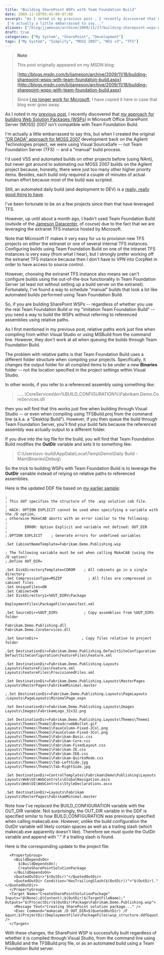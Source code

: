 ```yaml
---
title: "Building SharePoint WSPs with Team Foundation Build"
date: 2009-11-18T05:45:00-07:00
excerpt: "As I noted in my previous post , I recently discovered that my approach for building Web Solution Packages (WSPs) in Microsoft Office SharePoint Server (MOSS) 2007 isn't compatible with Team Foundation Build. 
 I'm actually a little embarrassed to say..."
aliases: ["/blog/jjameson/archive/2009/11/17/building-sharepoint-wsps-with-team-foundation-build.aspx", "/blog/jjameson/archive/2009/11/18/building-sharepoint-wsps-with-team-foundation-build.aspx"]
draft: true
categories: ["My System", "SharePoint", "Development"]
tags: ["My System", "Simplify", "MOSS 2007", "WSS v3", "TFS"]
---
```


> **Note**
>
> This post originally appeared on my MSDN blog:
>
> [http://blogs.msdn.com/b/jjameson/archive/2009/11/18/building-sharepoint-wsps-with-team-foundation-build.aspx](http://blogs.msdn.com/b/jjameson/archive/2009/11/18/building-sharepoint-wsps-with-team-foundation-build.aspx)
>
> Since [I no longer work for Microsoft](/blog/jjameson/2011/09/02/last-day-with-microsoft), I have copied it here in case that blog ever goes away.

As I noted in my [previous post](/blog/jjameson/2009/11/18/the-copy-local-bug-in-visual-studio), I recently discovered that [my approach for building Web Solution Packages (WSPs)](/blog/jjameson/2009/09/28/sample-walkthrough-of-the-dr-dada-approach-to-sharepoint) in Microsoft Office SharePoint Server (MOSS) 2007 isn't compatible with Team Foundation Build.

I'm actually a little embarrassed to say this, but when I created the original ["DR.DADA" approach for MOSS 2007](/blog/jjameson/2009/03/31/introducing-the-dr-dada-approach-to-sharepoint-development) development back on the Agilent Technologies project, we were using Visual SourceSafe -- not Team Foundation Server (TFS) -- and a "manual" build process.

I'd used VSS and automated builds on other projects before (using NAnt), but never got around to automating our MOSS 2007 builds on the Agilent project because, honestly, there were just too many other higher priority items. Besides, each build only required a couple of minutes of actual human effort because most of the build was scripted.

Still, an automated daily build (and deployment to DEV) is a [really, really good thing to have](/blog/jjameson/2009/09/26/best-practices-for-scm-and-the-daily-build-process).

I've been fortunate to be on a few projects since then that have leveraged TFS.

However, up until about a month ago, I hadn't used Team Foundation Build (outside of the [Jameson Datacenter](/blog/jjameson/2009/09/14/the-jameson-datacenter), of course) due to the fact that we are leveraging the extranet TFS instance hosted by Microsoft.

Note that Microsoft IT makes it very easy for us to provision new TFS projects on either the extranet or one of several internal TFS instances. Configuring builds using Team Foundation Build on one of the intranet TFS instances is very easy (from what I hear), but I strongly prefer working off the extranet TFS instance because then I don't have to VPN into CorpNet in order to have access to source control.

However, choosing the extranet TFS instance also means we can't configure builds using the out-of-the-box functionality in Team Foundation Server (at least not without setting up a build server on the extranet). Fortunately, I've found a way to schedule "manual" builds that look a lot like automated builds performed using Team Foundation Build.

So, if you are building SharePoint WSPs -- regardless of whether you use the real Team Foundation Build or my "imitation Team Foundation Build" -- you need a way to build the WSPs without referring to referenced assemblies using relative paths.

As I first mentioned in my previous post, relative paths work just fine when compiling from within Visual Studio or using MSBuild from the command line. However, they don't work at all when queuing the builds through Team Foundation Build.

The problem with relative paths is that Team Foundation Build uses a different folder structure when compiling your projects. Specifically, it changes the output folder for all compiled items to be under a new **Binaries** folder -- not the location specified in the project settings within Visual Studio.

In other words, if you refer to a referenced assembly using something like:

> ..\..\..\CoreServices\bin\%BUILD\_CONFIGURATION%\Fabrikam.Demo.CoreServices.dll

then you will find that this works just fine when building through Visual Studio -- or even when compiling using TFSBuild.proj from the command line (a.k.a. a "Desktop Build"). However, if you then queue the build through Team Foundation Server, you'll find your build fails because the referenced assembly was actually output to a different folder.

If you dive into the log file for the build, you will find that Team Foundation Build modifies the **OutDir** variable and sets it to something like:

> C:\Users\svc-build\AppData\Local\Temp\Demo\Daily Build - Main\Binaries\Debug\

So the trick to building WSPs with Team Foundation Build is to leverage the **OutDir** variable instead of relying on relative paths to referenced assemblies.

Here is the updated DDF file based on [my earlier sample](/blog/jjameson/2009/09/28/sample-walkthrough-of-the-dr-dada-approach-to-sharepoint):

```
;
; This ddf specifies the structure of the .wsp solution cab file.
;
; HACK: OPTION EXPLICIT cannot be used when specifying a variable with the /D option,
; otherwise MakeCAB aborts with an error similar to the following:
;
;        ERROR: Option Explicit and variable not defined: OUT_DIR
;
;.OPTION EXPLICIT    ; Generate errors for undefined variables

.Set CabinetNameTemplate=Fabrikam.Demo.Publishing.wsp

; The following variable must be set when calling MakeCAB (using the /D option)
;.Define OUT_DIR=

.Set DiskDirectoryTemplate=CDROM    ; All cabinets go in a single directory
.Set CompressionType=MSZIP            ; All files are compressed in cabinet files
.Set UniqueFiles=ON
.Set Cabinet=ON
.Set DiskDirectory1=%OUT_DIR%\Package

DeploymentFiles\PackageFiles\manifest.xml

.Set SourceDir=%OUT_DIR%            ; Copy assemblies from %OUT_DIR% folder

Fabrikam.Demo.Publishing.dll
Fabrikam.Demo.CoreServices.dll

.Set SourceDir=                    ; Copy files relative to project folder

.Set DestinationDir=Fabrikam.Demo.Publishing.DefaultSiteConfiguration
DefaultSiteConfiguration\FeatureFiles\Feature.xml

.Set DestinationDir=Fabrikam.Demo.Publishing.Layouts
Layouts\FeatureFiles\Feature.xml
Layouts\FeatureFiles\ProvisionedFiles.xml

.Set DestinationDir=Fabrikam.Demo.Publishing.Layouts\MasterPages
Layouts\MasterPages\FabrikamMinimal.master

;.Set DestinationDir=Fabrikam.Demo.Publishing.Layouts\PageLayouts
;Layouts\PageLayouts\MinimalPage.aspx

.Set DestinationDir=Fabrikam.Demo.Publishing.Layouts\Images
Layouts\Images\FabrikamLogo_32x32.png

.Set DestinationDir=Fabrikam.Demo.Publishing.Layouts\Themes\Theme1
Layouts\Themes\Theme1\BreadcrumbBullet.gif
Layouts\Themes\Theme1\FauxColumn-Fixed-2Col.png
Layouts\Themes\Theme1\FauxColumn-Fixed-3Col.png
Layouts\Themes\Theme1\Fabrikam-Basic.css
Layouts\Themes\Theme1\Fabrikam-Core.css
Layouts\Themes\Theme1\Fabrikam-FixedLayout.css
Layouts\Themes\Theme1\Fabrikam-IE.css
Layouts\Themes\Theme1\Fabrikam-IE6.css
Layouts\Themes\Theme1\Fabrikam-QuirksMode.css
Layouts\Themes\Theme1\Tab-LeftSide.jpg
Layouts\Themes\Theme1\Tab-RightSide.jpg

.Set DestinationDir=ControlTemplates\Fabrikam\Demo\Publishing\Layouts
Layouts\Web\UI\WebControls\GlobalNavigation.ascx
Layouts\Web\UI\WebControls\StyleDeclarations.ascx

.Set DestinationDir=Layouts\Fabrikam
Layouts\MasterPages\FabrikamMinimal.master
```

Note how I've replaced the BUILD\_CONFIGURATION variable with the OUT\_DIR variable. Not surprisingly, the OUT\_DIR variable in the DDF is specified similar to how BUILD\_CONFIGURATION was previously specified when calling makecab.exe. However, unlike the build configuration the OutDir variable will likely contain spaces as well as a trailing slash (which makecab.exe apparently doesn't like). Therefore we must quote the OutDir variable and append with "." if a trailing slash is found.

Here is the corresponding update to the project file:

```
  <PropertyGroup>
    <BuildDependsOn>
      $(BuildDependsOn);
      CreateSharePointSolutionPackage
    </BuildDependsOn>
    <QuotedOutDir>"$(OutDir)"</QuotedOutDir>
    <QuotedOutDir Condition="HasTrailingSlash($(OutDir))">"$(OutDir)."</QuotedOutDir>
  </PropertyGroup>
  <Target Name="CreateSharePointSolutionPackage" Inputs="@(None);@(Content);$(OutDir)$(TargetFileName);" Outputs="$(ProjectDir)$(OutDir)Package\Fabrikam.Demo.Publishing.wsp">
    <Message Text="Creating SharePoint solution package..." />
    <Exec Command="makecab /D OUT_DIR=$(QuotedOutDir) /F &quot;$(ProjectDir)DeploymentFiles\PackageFiles\wsp_structure.ddf&quot;" />
  </Target>
```

With these changes, the SharePoint WSP is successfully built regardless of whether it is compiled through Visual Studio, from the command line using MSBuild and the TFSBuild.proj file, or as an automated build using a Team Foundation Build server.

